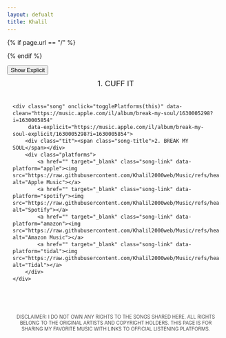 ```yaml
---
layout: defualt
title: Khalil
---
```


{% if page.url == "/" %}

<style> header a[href="/"], header a[href="/"] { display: none; } </style>
{% endif %}

<style>body {padding-top:90px;padding-bottom:70px;overflow-x:hidden;}.song-list {max-width:95%;margin:0 auto;padding0;} .song {cursor: pointer;padding:10px;display:flex;align-items:top;justify-content:center;flex-direction:column;padding-bottom:20px;}.tit {display:flex;margin:0 auto;align-items:top;justify-content:center;}.song-number {text-align:right;}.song-title {word-wrap:break-word;text-align:center;font-size:1.1rem;}.platforms {display: none;gap:20px;justify-content:space-around;align-items:center;flex-direction:row;margin:0 auto;padding:0;padding-top:15px;padding-bottom:20px;flex-wrap:wrap;}.platforms a {cursor: pointer;color:transparent;}.platforms img {max-width: 30px;height:30px;margin:0;padding:0;pointer-events:none;}.song-title.text {font-size:1.4rem;}.dis {color:var(--text-color);font-family:var(--font-main);font-weight:300;text-align:center;text-transform:uppercase;font-size:0.7rem;margin:0;padding:0 20px;padding-top:60px;}#bold {font-family:var(--font-main-bold);font-weight:300;}</style>



<div class="toggle-container">
    <button id="toggleBtn" onclick="toggleExplicit()">Show Explicit</button>
</div>

<div class="song-list">
    <div class="song" onclick="togglePlatforms(this)" data-clean="https://music.apple.com/il/album/cuff-it/1630005298?i=1630005850" 
         data-explicit="https://music.apple.com/il/album/cuff-it-explicit/1630005298?i=1630005850">
        <div class="tit"><span class="song-title">1. CUFF IT</span></div>
        <div class="platforms">
            <a href="" target="_blank" class="song-link" data-platform="apple"><img src="https://raw.githubusercontent.com/Khalil2000web/Music/refs/heads/main/static/media/apple.svg" alt="Apple Music"></a>
            <a href="" target="_blank" class="song-link" data-platform="spotify"><img src="https://raw.githubusercontent.com/Khalil2000web/Music/refs/heads/main/static/media/spotify.svg" alt="Spotify"></a>
            <a href="" target="_blank" class="song-link" data-platform="amazon"><img src="https://raw.githubusercontent.com/Khalil2000web/Music/refs/heads/main/static/media/amazon.svg" alt="Amazon Music"></a>
            <a href="" target="_blank" class="song-link" data-platform="tidal"><img src="https://raw.githubusercontent.com/Khalil2000web/Music/refs/heads/main/static/media/tidal.svg" alt="Tidal"></a>
        </div>
    </div>

    <div class="song" onclick="togglePlatforms(this)" data-clean="https://music.apple.com/il/album/break-my-soul/1630005298?i=1630005854" 
         data-explicit="https://music.apple.com/il/album/break-my-soul-explicit/1630005298?i=1630005854">
        <div class="tit"><span class="song-title">2. BREAK MY SOUL</span></div>
        <div class="platforms">
            <a href="" target="_blank" class="song-link" data-platform="apple"><img src="https://raw.githubusercontent.com/Khalil2000web/Music/refs/heads/main/static/media/apple.svg" alt="Apple Music"></a>
            <a href="" target="_blank" class="song-link" data-platform="spotify"><img src="https://raw.githubusercontent.com/Khalil2000web/Music/refs/heads/main/static/media/spotify.svg" alt="Spotify"></a>
            <a href="" target="_blank" class="song-link" data-platform="amazon"><img src="https://raw.githubusercontent.com/Khalil2000web/Music/refs/heads/main/static/media/amazon.svg" alt="Amazon Music"></a>
            <a href="" target="_blank" class="song-link" data-platform="tidal"><img src="https://raw.githubusercontent.com/Khalil2000web/Music/refs/heads/main/static/media/tidal.svg" alt="Tidal"></a>
        </div>
    </div>
</div>

<script>
    let explicitMode = false;

    function togglePlatforms(songElement) {
        const platforms = songElement.querySelector(".platforms");
        const title = songElement.querySelector(".song-title");

        document.querySelectorAll(".platforms").forEach(p => p.style.display = "none");
        document.querySelectorAll(".song-title").forEach(t => t.classList.remove("text"));

        platforms.style.display = "flex";
        title.classList.add("text");

        updateSongLinks();
    }

    function toggleExplicit() {
        explicitMode = !explicitMode;
        document.getElementById("toggleBtn").innerText = explicitMode ? "Show Clean" : "Show Explicit";
        updateSongLinks();
    }

    function updateSongLinks() {
        document.querySelectorAll(".song").forEach(song => {
            const link = explicitMode ? song.getAttribute("data-explicit") : song.getAttribute("data-clean");
            song.querySelectorAll(".song-link").forEach(a => a.href = link);
        });
    }

    document.addEventListener("DOMContentLoaded", updateSongLinks);
</script>




<p class="dis">
<span id="bold">Disclaimer:</span> I do not own any rights to the songs shared here. All rights belong to the original artists and copyright holders. This page is for sharing my favorite music with links to official listening platforms.
</p>